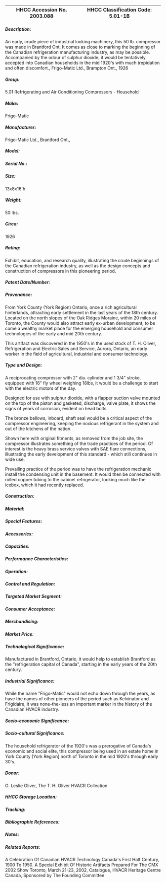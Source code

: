 | **HHCC Accession No. 2003.088** |**HHCC Classification Code:  5.01-1B**|
| ----------- | ----------- |
##### Description:
An early, crude piece of industrial looking machinery, this 50 lb. compressor was made in Brantford Ont. It comes as close to marking the beginning of the Canadian refrigeration manufacturing industry, as may be possible. Accompanied by the odour of sulphur dioxide, it would be tentatively accepted into Canadian households in the mid 1920's with much trepidation and often discomfort., Frigo-Matic Ltd., Brampton Ont., 1926
##### Group:
5.01 Refrigerating and Air Conditioning Compressors - Household

##### Make:
Frigo-Matic

##### Manufacturer:
Frigo-Matic Ltd., Brantford Ont.,

##### Model:


##### Serial No.:


##### Size:
13x8x16'h

##### Weight:
50 lbs.

##### Circa:
1926

##### Rating:
Exhibit, education, and research quality, illustrating the crude beginnings of the Canadian refrigeration industry, as well as the design concepts and construction of compressors in this pioneering period.

##### Patent Date/Number:


##### Provenance:
From York County (York Region) Ontario, once a rich agricultural hinterlands, attracting early settlement in the last years of the 18th century. Located on the north slopes of the Oak Ridges Moraine, within 20 miles of Toronto, the County would also attract early ex-urban development, to be come a wealthy market place for the emerging household and consumer technologies of the early and mid 20th century. 

This artifact was discovered in the 1950's in the used stock of T. H. Oliver, Refrigeration and Electric Sales and Service, Aurora, Ontario, an early worker in the field of agricultural, industrial and consumer technology.

##### Type and Design:
A reciprocating compressor with 2" dia. cylinder and 1 3/4" stroke, equipped with 16" fly wheel weighing 18lbs, it would be a challenge to start with the electric motors of the day.

Designed for use with sulphur dioxide, with a flapper suction valve mounted on the top of the piston and gasketed, discharge, valve plate, it shows the signs of years of corrosion, evident on head bolts.

The bronze bellows, inboard, shaft seal would be a critical aspect of the compressor engineering, keeping the noxious refrigerant in the system and out of the kitchens of the nation.      

Shown here with original fitments, as removed from the job site, the compressor illustrates something of the trade practices of the period. Of interest is the heavy brass service valves with SAE flare connections, illustrating the early development of this standard - which still continues in wide use.   

Prevailing practice of the period was to have the refrigeration mechanic install the condensing unit in the basement. It would then be connected with rolled copper tubing to the cabinet refrigerator, looking much like the icebox, which it had recently replaced.

##### Construction:


##### Material:


##### Special Features:


##### Accessories:


##### Capacities:


##### Performance Characteristics:


##### Operation:


##### Control and Regulation:


##### Targeted Market Segment:


##### Consumer Acceptance:


##### Merchandising:


##### Market Price:


##### Technological Significance:
Manufactured in Brantford, Ontario, it would help to establish Brantford as the "refrigeration capital of Canada", starting in the early years of the 20th century.

##### Industrial Significance:
While the name "Frigo-Matic" would not echo down through the years, as have the names of other pioneers of the period such as Kelvinator and Frigidaire, it was none-the-less an important marker in the history of the Canadian HVACR industry.

##### Socio-economic Significance:


##### Socio-cultural Significance:
The household refrigerator of the 1920's was a prerogative of Canada's economic and social elite, this compressor being used in an estate home in York County [York Region] north of Toronto in the mid 1920's through early 30's.

##### Donor:
G. Leslie Oliver, The T. H. Oliver HVACR Collection

##### HHCC Storage Location:


##### Tracking:


##### Bibliographic References:


##### Notes:


##### Related Reports:
A Celebration Of Canadian HVACR Technology Canada's First Half Century, 1900 To 1950.  A Special Exhibit Of Historic Artifacts Prepared For The CMX 2002 Show
Toronto, March 21-23, 2002, Catalogue, HVACR Heritage Centre Canada, Sponsored     by The Founding Committee
